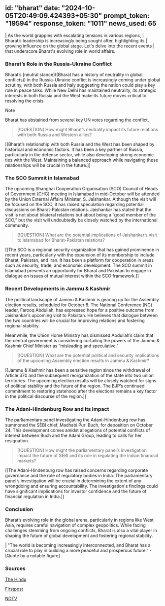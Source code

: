 
id: "bharat"
date: "2024-10-05T20:49:09.424393+05:30"
prompt_token: "19594"
response_token: "1011"
news_used: 65
------
| As the world grapples with escalating tensions in various regions, 
| Bharat’s leadership is increasingly being sought after, highlighting its 
| growing influence on the global stage. Let's delve into the recent events 
| that underscore Bharat's evolving role in world affairs.

### Bharat’s Role in the Russia-Ukraine Conflict

Bharat’s [neutral stance]((Bharat has a history of neutrality in global conflicts)) in the Russia-Ukraine conflict is increasingly coming under global scrutiny, with both Russia and Italy suggesting the nation could play a key role in peace talks. While New Delhi has maintained neutrality, its strategic interests in both Russia and the West make its future moves critical to resolving the crisis.

> [!NOTE]
> Bharat has abstained from several key UN votes regarding the conflict.

> [!QUESTION]
> How might Bharat’s neutrality impact its future relations with both Russia and Western allies?

[[Bharat’s relationship with both Russia and the West has been shaped by historical and economic factors. It has been a key partner of Russia, particularly in the defense sector, while also developing strong economic ties with the West. Maintaining a balanced approach while navigating these relationships will be crucial in the future.]]

### The SCO Summit in Islamabad

The upcoming Shanghai Cooperation Organisation (SCO) Council of Heads of Government (CHG) meeting in Islamabad in mid-October will be attended by the Union External Affairs Minister, S. Jaishankar. Although the visit will be focused on the SCO, it has raised speculation regarding potential discussions on Bharat-Pakistan relations.  Jaishankar has stated that the visit is not about bilateral relations but about being a “good member of the SCO,” but the visit will undoubtedly be closely watched by the international community.

> [!QUESTION]
> What are the potential implications of Jaishankar’s visit to Islamabad for Bharat-Pakistan relations?

[[The SCO is a regional security organization that has gained prominence in recent years, particularly with the expansion of its membership to include Bharat, Pakistan, and Iran. It has been a platform for cooperation in areas such as security, trade, and economic development. The SCO summit in Islamabad presents an opportunity for Bharat and Pakistan to engage in dialogue on issues of mutual interest within the SCO framework.]]

### Recent Developments in Jammu & Kashmir

The political landscape of Jammu & Kashmir is gearing up for the Assembly election results, scheduled for October 8.  The National Conference (NC) leader, Farooq Abdullah, has expressed hope for a positive outcome from Jaishankar’s upcoming visit to Pakistan. He believes that dialogue between the two countries will be crucial for improving relations and fostering regional stability. 

Meanwhile, the Union Home Ministry has dismissed Abdullah’s claim that the central government is considering curtailing the powers of the Jammu & Kashmir Chief Minister as “misleading and speculative.” 

> [!QUESTION]
> What are the potential political and security implications of the upcoming Assembly election results in Jammu & Kashmir?

[[Jammu & Kashmir has been a sensitive region since the withdrawal of Article 370 and the subsequent reorganization of the state into two union territories.  The upcoming election results will be closely watched for signs of political stability and the future of the region. The BJP’s continued commitment to restoring statehood after the elections remains a key factor in the political discourse of the region.]]

### The Adani-Hindenburg Row and its Impact

The parliamentary panel investigating the Adani-Hindenburg row has summoned the SEBI chief, Madhabi Puri Buch, for deposition on October 24. This development comes amidst allegations of potential conflicts of interest between Buch and the Adani Group, leading to calls for her resignation.

> [!QUESTION]
> How might the parliamentary panel’s investigation impact the future of SEBI and its role in regulating the Indian financial markets? 

[[The Adani-Hindenburg row has raised concerns regarding corporate governance and the role of regulatory bodies in India. The parliamentary panel’s investigation will be crucial in determining the extent of any wrongdoing and ensuring accountability. The investigation's findings could have significant implications for investor confidence and the future of financial regulation in India.]]

### Conclusion

Bharat’s evolving role in the global arena, particularly in regions like West Asia, requires careful navigation of complex geopolitics. While facing challenges stemming from ongoing conflicts,  Bharat is also a vital player in shaping the future of global development and fostering regional stability. 

| "The world is becoming increasingly interconnected, and Bharat has a crucial role to play in building a more peaceful and prosperous future.” - [Quote by a notable figure]


### Sources

[The Hindu](https://www.thehindu.com/)

[Firstpost](https://www.firstpost.com/)

[NDTV](https://www.ndtv.com/)

